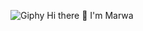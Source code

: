    ![Giphy](https://media.giphy.com/media/fC6BAcnLFF2o/giphy.gif)
                                                             Hi there 👋  I'm Marwa


<!--
**Marwa-Sayed12/marwa-sayed12** is a ✨ _special_ ✨ repository because its `README.md` (this file) appears on your GitHub profile.

Here are some ideas to get you started:

- 🔭 I’m currently working on ...
- 🌱 I’m currently learning ...
- 👯 I’m looking to collaborate on ...
- 🤔 I’m looking for help with ...
- 💬 Ask me about ...
- 📫 How to reach me: ...
- 😄 Pronouns: ...
- ⚡ Fun fact: ...
-->
